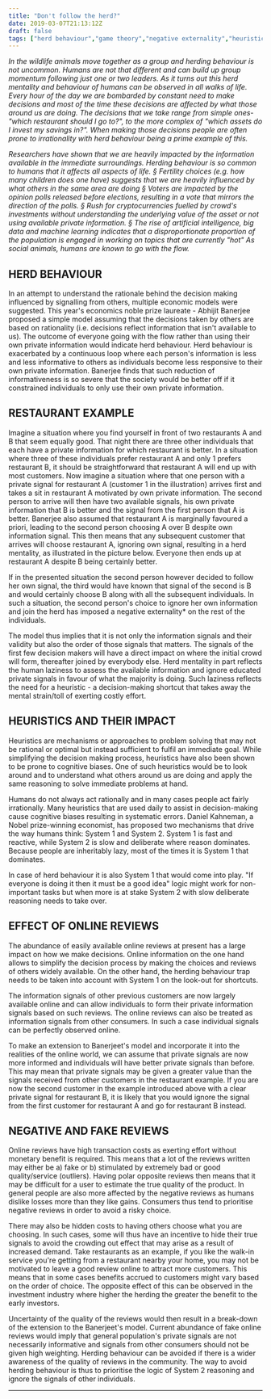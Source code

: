 ```yaml
---
title: "Don't follow the herd?"
date: 2019-03-07T21:13:12Z
draft: false
tags: ["herd behaviour","game theory","negative externality","heuristics","online reviews"]
---
```


_In the wildlife animals move together as a group and herding behaviour is not uncommon. Humans are not that different and can build up group momentum following just one or two leaders. As it turns out this herd mentality and behaviour of humans can be observed in all walks of life. Every hour of the day we are bombarded by constant need to make decisions and most of the time these decisions are affected by what those around us are doing. The decisions that we take range from simple ones- "which restaurant should I go to?", to the more complex of "which assets do I invest my savings in?". When making those decisions people are often prone to irrationality with herd behaviour being a prime example of this._

_Researchers have shown that we are heavily impacted by the information available in the immediate surroundings. Herding behaviour is so common to humans that it affects all aspects of life.
	§ Fertility choices (e.g. how many children does one have) suggests that we are heavily influenced by what others in the same area are doing
	§ Voters are impacted by the opinion polls released before elections, resulting in a vote that mirrors the direction of the polls.
	§ Rush for cryptocurrencies fuelled by crowd's investments without understanding the underlying value of the asset or not using available private information.
	§ The rise of artificial intelligence, big data and machine learning indicates that a disproportionate proportion of the population is engaged in working on topics that are currently "hot"
As social animals, humans are known to go with the flow._

## HERD BEHAVIOUR

In an attempt to understand the rationale behind the decision making influenced by signalling from others, multiple economic models were suggested. This year's economics noble prize laureate - Abhijit Banerjee proposed a simple model assuming that the decisions taken by others are based on rationality (i.e. decisions reflect information that isn't available to us). The outcome of everyone going with the flow rather than using their own private information would indicate herd behaviour. Herd behaviour is exacerbated by a continuous loop where each person's information is less and less informative to others as individuals become less responsive to their own private information. Banerjee finds that such reduction of informativeness is so severe that the society would be better off if it constrained individuals to only use their own private information.


## RESTAURANT EXAMPLE

Imagine a situation where you find yourself in front of two restaurants A and B that seem equally good. That night there are three other individuals that each have a private information for which restaurant is better. In a situation where three of these individuals prefer restaurant A and only 1 prefers restaurant B, it should be straightforward that restaurant A will end up with most customers. Now imagine a situation where that one person with a private signal for restaurant A (customer 1 in the illustration) arrives first and takes a sit in restaurant A motivated by own private information. The second person to arrive will then have two available signals, his own private information that B is better and the signal from the first person that A is better. Banerjee also assumed that restaurant A is marginally favoured a priori, leading to the second person choosing A over B despite own information signal. This then means that any subsequent customer that arrives will choose restaurant A, ignoring own signal, resulting in a herd mentality, as illustrated in the picture below. Everyone then ends up at restaurant A despite B being certainly better.

If in the presented situation the second person however decided to follow her own signal, the third would have known that signal of the second is B and would certainly choose B along with all the subsequent individuals. In such a situation, the second person's choice to ignore her own information and join the herd has imposed a negative externality* on the rest of the individuals.

The model thus implies that it is not only the information signals and their validity but also the order of those signals that matters. The signals of the first few decision makers will have a direct impact on where the initial crowd will form, thereafter joined by everybody else. Herd mentality in part reflects the human laziness to assess the available information and ignore educated private signals in favour of what the majority is doing. Such laziness reflects the need for a heuristic -  a decision-making shortcut that takes away the mental strain/toll of exerting costly effort.


## HEURISTICS AND THEIR IMPACT

Heuristics are mechanisms or approaches to problem solving that may not be rational or optimal but instead sufficient to fulfil an immediate goal. While simplifying the decision making process, heuristics have also been shown to be prone to cognitive biases. One of such heuristics would be to look around and to understand what others around us are doing and apply the same reasoning to solve immediate problems at hand.

Humans do not always act rationally and in many cases people act fairly irrationally. Many heuristics that are used daily to assist in decision-making cause cognitive biases resulting in systematic errors. Daniel Kahneman, a Nobel prize-winning economist, has proposed two mechanisms that drive the way humans think: System 1 and System 2. System 1 is fast and reactive, while System 2 is slow and deliberate where reason dominates. Because people are inheritably lazy, most of the times it is System 1 that dominates.

In case of herd behaviour it is also System 1 that would come into play. "If everyone is doing it then it must be a good idea" logic might work for non-important tasks but when more is at stake System 2 with slow deliberate reasoning needs to take over.


## EFFECT OF ONLINE REVIEWS

The abundance of easily available online reviews at present has a large impact on how we make decisions. Online information on the one hand allows to simplify the decision process by making the choices and reviews of others widely available. On the other hand, the herding behaviour trap needs to be taken into account with System 1 on the look-out for shortcuts.

The information signals of other previous customers are now largely available online and can allow individuals to form their private information signals based on such reviews. The online reviews can also be treated as information signals from other consumers. In such a case individual signals can be perfectly observed online.

To make an extension to Banerjeet's model and incorporate it into the realities of the online world, we can assume that private signals are now more informed and individuals will have better private signals than before. This may mean that private signals may be given a greater value than the signals received from other customers in the restaurant example. If you are now the second customer in the example introduced above with a clear private signal for restaurant B, it is likely that you would ignore the signal from the first customer for restaurant A and go for restaurant B instead.


## NEGATIVE AND FAKE REVIEWS

Online reviews have high transaction costs as exerting effort without monetary benefit is required. This means that a lot of the reviews written may either be a) fake or b) stimulated by extremely bad or good quality/service (outliers). Having polar opposite reviews then means that it may be difficult for a user to estimate the true quality of the product. In general people are also more affected by the negative reviews as humans dislike losses more than they like gains. Consumers thus tend to prioritise negative reviews in order to avoid a risky choice.

There may also be hidden costs to having others choose what you are choosing. In such cases, some will thus have an incentive to hide their true signals to avoid the crowding out effect that may arise as a result of increased demand. Take restaurants as an example, if you like the walk-in service you're getting from a restaurant nearby your home, you may not be motivated to leave a good review online to attract more customers. This means that in some cases benefits accrued to customers might vary based on the order of choice. The opposite effect of this can be observed in the investment industry where higher the herding the greater the benefit to the early investors.

Uncertainty of the quality of the reviews would then result in a break-down of the extension to the Banerjeet's model. Current abundance of fake online reviews would imply that general population's private signals are not necessarily informative and signals from other consumers should not be given high weighting. Herding behaviour can be avoided if there is a wider awareness of the quality of reviews in the community. The way to avoid herding behaviour is thus to prioritise the logic of System 2 reasoning and ignore the signals of other individuals.

---
